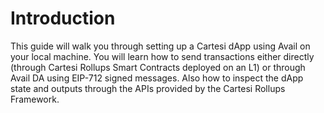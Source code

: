 # Introduction

This guide will walk you through setting up a Cartesi dApp using Avail on your local machine. You will learn how to send transactions either directly (through Cartesi Rollups Smart Contracts deployed on an L1) or through Avail DA using EIP-712 signed messages. Also how to inspect the dApp state and outputs through the APIs provided by the Cartesi Rollups Framework.
